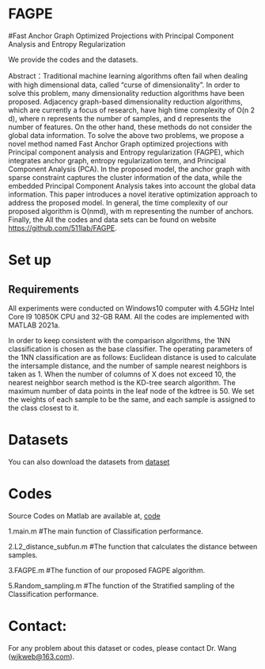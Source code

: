 # FAGPE
#Fast Anchor Graph Optimized Projections with Principal Component Analysis and Entropy Regularization

We provide the codes and the datasets.

Abstract：Traditional machine learning algorithms often fail when dealing with high dimensional data, called “curse of dimensionality”. In order to solve this problem, many dimensionality reduction algorithms have been proposed. Adjacency graph-based dimensionality reduction algorithms, which are currently a focus of research, have high time complexity of O(n 2 d), where n represents the number of samples, and d represents the number of features. On the other hand, these methods do not consider the global data information. To solve the above two problems, we propose a novel method named Fast Anchor Graph optimized projections with Principal component analysis and Entropy regularization (FAGPE), which integrates anchor graph, entropy regularization term, and Principal Component Analysis (PCA). In the proposed model, the anchor graph with sparse constraint captures the cluster information of the data, while the embedded Principal Component Analysis takes into account the global data information. This paper introduces a novel iterative optimization approach to address the proposed model. In general, the time complexity of our proposed
algorithm is O(nmd), with m representing the number of anchors. Finally, the All the codes and data sets can be found on website https://github.com/511lab/FAGPE.

# Set up
## Requirements
 All experiments were conducted on Windows10 computer with 4.5GHz Intel Core I9 10850K CPU and 32-GB RAM. 
All the codes are implemented with  MATLAB 2021a. 

In order to keep consistent with the comparison algorithms, the 1NN classification is chosen as the base classifier. The operating parameters of the 1NN classification are as follows: Euclidean distance is used to calculate the intersample distance, and the number of sample nearest neighbors is taken as 1. When the number of columns of X does not exceed 10, the nearest neighbor search method is the KD-tree search algorithm. The maximum number of data points in the leaf node of the kdtree is 50. We set the weights of each sample to be the same, and each sample is assigned to the class closest to it.

# Datasets
You can also download the datasets from [dataset](https://github.com/511lab/FAGPE/dataset)

# Codes  
Source Codes on Matlab are available at, [code](https://github.com/511lab/FAGPE/code)

1.main.m #The main function of Classification performance.

2.L2_distance_subfun.m  #The  function that calculates the distance between samples.

3.FAGPE.m #The function of our proposed FAGPE algorithm.

5.Random_sampling.m  #The function of the Stratified sampling of the Classification performance.

# Contact: 
For any problem about this dataset or codes, please contact Dr. Wang (wjkweb@163.com).

